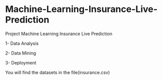 # Machine-Learning-Insurance-Live-Prediction
Project Machine Learning Insurance Live Prediction

1- Data Analysis

2- Data Mining

3- Deployment

You will find the datasets in the file(insurance.csv)
